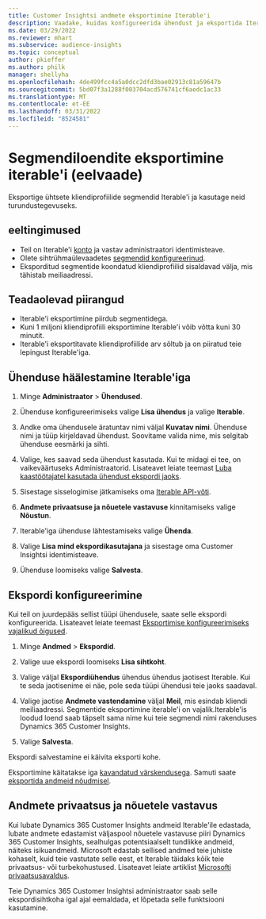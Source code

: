 ```yaml
---
title: Customer Insightsi andmete eksportimine Iterable'i
description: Vaadake, kuidas konfigureerida ühendust ja eksportida Iterable'i.
ms.date: 03/29/2022
ms.reviewer: mhart
ms.subservice: audience-insights
ms.topic: conceptual
author: pkieffer
ms.author: philk
manager: shellyha
ms.openlocfilehash: 4de499fcc4a5a0dcc2dfd3bae02913c81a59647b
ms.sourcegitcommit: 5bd07f3a1288f003704acd576741cf6aedc1ac33
ms.translationtype: MT
ms.contentlocale: et-EE
ms.lasthandoff: 03/31/2022
ms.locfileid: "8524581"
---
```

# <a name="export-segment-lists-to-iterable-preview"></a>Segmendiloendite eksportimine iterable'i (eelvaade)

Eksportige ühtsete kliendiprofiilide segmendid Iterable'i ja kasutage neid turundustegevuseks.

## <a name="prerequisites"></a>eeltingimused

-   Teil on Iterable'i [konto](https://iterable.com/) ja vastav administraatori identimisteave.
-   Olete sihtrühmaülevaadetes [segmendid konfigureerinud](segments.md).
-   Eksporditud segmentide koondatud kliendiprofiilid sisaldavad välja, mis tähistab meiliaadressi.

## <a name="known-limitations"></a>Teadaolevad piirangud

- Iterable'i eksportimine piirdub segmentidega.
- Kuni 1 miljoni kliendiprofiili eksportimine Iterable'i võib võtta kuni 30 minutit. 
- Iterable'i eksportitavate kliendiprofiilide arv sõltub ja on piiratud teie lepingust Iterable'iga.

## <a name="set-up-connection-to-iterable"></a>Ühenduse häälestamine Iterable'iga

1. Minge **Administraator** > **Ühendused**.

1. Ühenduse konfigureerimiseks valige **Lisa ühendus** ja valige **Iterable**.

1. Andke oma ühendusele äratuntav nimi väljal **Kuvatav nimi**. Ühenduse nimi ja tüüp kirjeldavad ühendust. Soovitame valida nime, mis selgitab ühenduse eesmärki ja sihti.

1. Valige, kes saavad seda ühendust kasutada. Kui te midagi ei tee, on vaikeväärtuseks Administraatorid. Lisateavet leiate teemast [Luba kaastöötajatel kasutada ühendust ekspordi jaoks](connections.md#allow-contributors-to-use-a-connection-for-exports).

1. Sisestage sisselogimise jätkamiseks oma [Iterable API-võti](https://support.iterable.com/hc/en-us/articles/360043464871). 

1. **Andmete privaatsuse ja nõuetele vastavuse** kinnitamiseks valige **Nõustun**.

1. Iterable'iga ühenduse lähtestamiseks valige **Ühenda**.

1. Valige **Lisa mind ekspordikasutajana** ja sisestage oma Customer Insightsi identimisteave.

1. Ühenduse loomiseks valige **Salvesta**.

## <a name="configure-an-export"></a>Ekspordi konfigureerimine

Kui teil on juurdepääs sellist tüüpi ühendusele, saate selle ekspordi konfigureerida. Lisateavet leiate teemast [Eksportimise konfigureerimiseks vajalikud õigused](export-destinations.md#set-up-a-new-export).

1. Minge **Andmed** > **Ekspordid**.

1. Valige uue ekspordi loomiseks **Lisa sihtkoht**.

1. Valige väljal **Ekspordiühendus** ühendus ühendus jaotisest Iterable. Kui te seda jaotisenime ei näe, pole seda tüüpi ühendusi teie jaoks saadaval.

3. Valige jaotise **Andmete vastendamine** väljal **Meil**, mis esindab kliendi meiliaadressi. Segmentide eksportimine iterable'i on vajalik.Iterable'is loodud loend saab täpselt sama nime kui teie segmendi nimi rakenduses Dynamics 365 Customer Insights.

1. Valige **Salvesta**.

Ekspordi salvestamine ei käivita eksporti kohe.

Eksportimine käitatakse iga [kavandatud värskendusega](system.md#schedule-tab). Samuti saate [eksportida andmeid nõudmisel](export-destinations.md#run-exports-on-demand). 


## <a name="data-privacy-and-compliance"></a>Andmete privaatsus ja nõuetele vastavus

Kui lubate Dynamics 365 Customer Insights andmeid Iterable'ile edastada, lubate andmete edastamist väljaspool nõuetele vastavuse piiri Dynamics 365 Customer Insights, sealhulgas potentsiaalselt tundlikke andmeid, näiteks isikuandmeid. Microsoft edastab sellised andmed teie juhiste kohaselt, kuid teie vastutate selle eest, et Iterable täidaks kõik teie privaatsus- või turbekohustused. Lisateavet leiate artiklist [Microsofti privaatsusavaldus](https://go.microsoft.com/fwlink/?linkid=396732).

Teie Dynamics 365 Customer Insightsi administraator saab selle ekspordisihtkoha igal ajal eemaldada, et lõpetada selle funktsiooni kasutamine.
